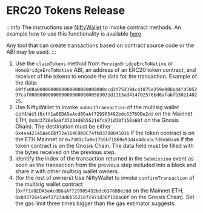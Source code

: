 ---
---

# ERC20 Tokens Release

:::info
The instructions use [NiftyWallet](https://chrome.google.com/webstore/detail/nifty-wallet/jbdaocneiiinmjbjlgalhcelgbejmnid) to invoke contract methods. An example how to use this functionality is available [here](https://medium.com/poa-network/nifty-wallet-now-supports-interactions-with-smart-contracts-5e8c43c19e3a)

Any tool that can create transactions based on contract source code or the ABI may be used.
:::

1. Use the `claimTokens` method from `ForeignBridgeErcToNative` or `HomeBridgeErcToNative` ABI, an address of an ERC20 token contract, and receiver of the tokens to encode the data for the transaction. Example of the data: `69ffa08a0000000000000000000000000dcd2f752394c41875e259e00bb44fd505297caf000000000000000000000000583031d1113ad414f02576bd6afabfb302140225`.
2. Use NiftyWallet to invoke `submitTransaction` of the multisig wallet contract (`0xff1a8EDA5eAcdB6aAf729905492bdc6376DBe2dd` on the Mainnet ETH, `0x0d3726e5a9f37234d6b55216fc971d30f150a60f` on the Gnosis Chain). The destination must be either `0x4aa42145Aa6Ebf72e164C9bBC74fbD3788045016` if the token contract is on the ETH Mainnet or `0x7301cfa0e1756b71869e93d4e4dca5c7d0eb0aa6` if the token contract is on the Gnosis Chain. The data field must be filled with the bytes received on the previous step.
3. Identify the index of the transaction returned in the `Submission` event as soon as the transaction from the previous step included into a block and share it with other multisig wallet owners.
4. (for the rest of owners) Use NiftyWallet  to invoke `confirmTransaction` of the multisig wallet contract (`0xff1a8EDA5eAcdB6aAf729905492bdc6376DBe2dd` on the Mainnet ETH, `0x0d3726e5a9f37234d6b55216fc971d30f150a60f` on the Gnosis Chain). Set the gas limit three times bigger than the gas estimator suggests. 